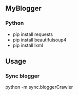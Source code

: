 ## MyBlogger

### Python
* pip install requests
* pip install beautifulsoup4
* pip install lxml

## Usage

### Sync blogger
python -m sync.bloggerCrawler
